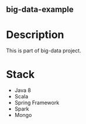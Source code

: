 ## big-data-example

# Description
This is part of big-data project.

# Stack
* Java 8
* Scala
* Spring Framework
* Spark
* Mongo
